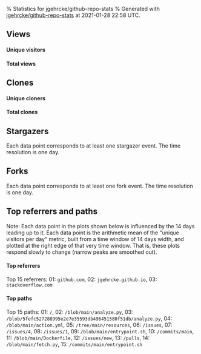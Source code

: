 % Statistics for jgehrcke/github-repo-stats
% Generated with [jgehrcke/github-repo-stats](https://github.com/jgehrcke/github-repo-stats) at 2021-01-28 22:58 UTC.


## Views

#### Unique visitors
<div id="chart_views_unique" class="full-width-chart"></div>

#### Total views
<div id="chart_views_total" class="full-width-chart"></div>

<div class="pagebreak-for-print"> </div>


## Clones

#### Unique cloners
<div id="chart_clones_unique" class="full-width-chart"></div>

#### Total clones
<div id="chart_clones_total" class="full-width-chart"></div>



<div class="pagebreak-for-print"> </div>



## Stargazers

Each data point corresponds to at least one stargazer event.
The time resolution is one day.

<div id="chart_stargazers" class="full-width-chart"></div>




## Forks

Each data point corresponds to at least one fork event.
The time resolution is one day.

<div id="chart_forks" class="full-width-chart"></div>




<div class="pagebreak-for-print"> </div>



## Top referrers and paths


Note: Each data point in the plots shown below is influenced by the 14 days
leading up to it. Each data point is the arithmetic mean of the "unique
visitors per day" metric, built from a time window of 14 days width, and
plotted at the right edge of that very time window. That is, these plots
respond slowly to change (narrow peaks are smoothed out).




#### Top referrers


<div id="chart_referrers_top_n_alltime" class="full-width-chart"></div>

Top 15 referrers: 01: `github.com`, 02: `jgehrcke.github.io`, 03: `stackoverflow.com`





#### Top paths


<div id="chart_paths_top_n_alltime" class="full-width-chart"></div>

Top 15 paths: 01: `/`, 02: `/blob/main/analyze.py`, 03: `/blob/5fefc527288995e2e7e35593db496451580f51db/analyze.py`, 04: `/blob/main/action.yml`, 05: `/tree/main/resources`, 06: `/issues`, 07: `/issues/4`, 08: `/issues/1`, 09: `/blob/main/entrypoint.sh`, 10: `/commits/main`, 11: `/blob/main/Dockerfile`, 12: `/issues/new`, 13: `/pulls`, 14: `/blob/main/fetch.py`, 15: `/commits/main/entrypoint.sh`


<script type="text/javascript">
    vegaEmbed('#chart_views_unique', {"$schema": "https://vega.github.io/schema/vega-lite/v4.8.1.json", "config": {"arc": {"fill": "#1b1e23"}, "area": {"fill": "#1b1e23"}, "axisBottom": {"domainColor": "#a9b4c4", "gridColor": "#a9b4c4", "labelColor": "#1b1e23", "labelFont": "relative-mono-11-pitch-pro, Menlo, monospace", "tickColor": "#a9b4c4", "titleColor": "#1b1e23", "titleFont": "relative-mono-11-pitch-pro, Menlo, monospace"}, "axisLeft": {"domainColor": "#a9b4c4", "gridColor": "#a9b4c4", "labelColor": "#1b1e23", "labelFont": "relative-mono-11-pitch-pro, Menlo, monospace", "tickColor": "#a9b4c4", "titleColor": "#1b1e23", "titleFont": "relative-mono-11-pitch-pro, Menlo, monospace"}, "axisX": {"grid": false}, "axisY": {"grid": false, "labelBound": true}, "background": "#FFFFFF", "group": {"fill": "#FFFFFF"}, "header": {"fontWeight": 400, "labelFont": "relative-mono-11-pitch-pro, Menlo, monospace", "titleFont": "relative-mono-11-pitch-pro, Menlo, monospace"}, "legend": {"labelFont": "relative-mono-11-pitch-pro, Menlo, monospace", "symbolSize": 200, "symbolType": "circle", "titleFont": "relative-mono-11-pitch-pro, Menlo, monospace"}, "line": {"color": "#1b1e23", "stroke": "#1b1e23"}, "path": {"stroke": "#1b1e23"}, "point": {"color": "#1b1e23", "cursor": "pointer", "filled": true, "size": 100}, "range": {"category": ["#85a2f7", "#ea9755", "#7eb36a", "#f07071", "#bc85d9", "#e587b6", "#a9b4c4", "#d4c05e", "#64b9c4"]}, "style": {"bar": {"fill": "#1b1e23"}, "text": {"font": "relative-mono-11-pitch-pro, Menlo, monospace", "fontWeight": 400}}, "symbol": {"shape": "circle"}, "title": {"anchor": "start", "font": "relative-mono-11-pitch-pro, Menlo, monospace", "fontWeight": 400}, "trail": {"color": "#1b1e23", "stroke": "#1b1e23"}, "view": {"stroke": null}}, "data": {"name": "data-f89e5796ff3d24d1f27ed7f2ae5e8dba"}, "datasets": {"data-f89e5796ff3d24d1f27ed7f2ae5e8dba": [{"time": "2021-01-03T00:00:00+00:00", "views_total": 7, "views_unique": 2}, {"time": "2021-01-04T00:00:00+00:00", "views_total": 3, "views_unique": 1}, {"time": "2021-01-06T00:00:00+00:00", "views_total": 10, "views_unique": 1}, {"time": "2021-01-07T00:00:00+00:00", "views_total": 3, "views_unique": 1}, {"time": "2021-01-08T00:00:00+00:00", "views_total": 1, "views_unique": 1}, {"time": "2021-01-13T00:00:00+00:00", "views_total": 4, "views_unique": 1}, {"time": "2021-01-14T00:00:00+00:00", "views_total": 70, "views_unique": 6}, {"time": "2021-01-15T00:00:00+00:00", "views_total": 1, "views_unique": 1}, {"time": "2021-01-16T00:00:00+00:00", "views_total": 15, "views_unique": 1}, {"time": "2021-01-17T00:00:00+00:00", "views_total": 1, "views_unique": 1}, {"time": "2021-01-18T00:00:00+00:00", "views_total": 3, "views_unique": 2}, {"time": "2021-01-19T00:00:00+00:00", "views_total": 6, "views_unique": 1}, {"time": "2021-01-20T00:00:00+00:00", "views_total": 3, "views_unique": 1}, {"time": "2021-01-21T00:00:00+00:00", "views_total": 3, "views_unique": 1}, {"time": "2021-01-22T00:00:00+00:00", "views_total": 67, "views_unique": 7}, {"time": "2021-01-23T00:00:00+00:00", "views_total": 66, "views_unique": 3}, {"time": "2021-01-24T00:00:00+00:00", "views_total": 1, "views_unique": 1}, {"time": "2021-01-25T00:00:00+00:00", "views_total": 18, "views_unique": 2}, {"time": "2021-01-26T00:00:00+00:00", "views_total": 1, "views_unique": 1}, {"time": "2021-01-27T00:00:00+00:00", "views_total": 7, "views_unique": 2}, {"time": "2021-01-28T00:00:00+00:00", "views_total": 6, "views_unique": 3}]}, "encoding": {"x": {"field": "time", "timeUnit": "yearmonthdate", "title": "date", "type": "temporal"}, "y": {"field": "views_unique", "scale": {"domain": [0, 7.700000000000001], "zero": true}, "title": "unique views per day", "type": "quantitative"}}, "height": 200, "mark": {"point": true, "type": "line"}, "padding": 10, "width": "container"}, {"actions": false, "renderer": "svg"}).catch(console.error);
vegaEmbed('#chart_views_total', {"$schema": "https://vega.github.io/schema/vega-lite/v4.8.1.json", "config": {"arc": {"fill": "#1b1e23"}, "area": {"fill": "#1b1e23"}, "axisBottom": {"domainColor": "#a9b4c4", "gridColor": "#a9b4c4", "labelColor": "#1b1e23", "labelFont": "relative-mono-11-pitch-pro, Menlo, monospace", "tickColor": "#a9b4c4", "titleColor": "#1b1e23", "titleFont": "relative-mono-11-pitch-pro, Menlo, monospace"}, "axisLeft": {"domainColor": "#a9b4c4", "gridColor": "#a9b4c4", "labelColor": "#1b1e23", "labelFont": "relative-mono-11-pitch-pro, Menlo, monospace", "tickColor": "#a9b4c4", "titleColor": "#1b1e23", "titleFont": "relative-mono-11-pitch-pro, Menlo, monospace"}, "axisX": {"grid": false}, "axisY": {"grid": false, "labelBound": true}, "background": "#FFFFFF", "group": {"fill": "#FFFFFF"}, "header": {"fontWeight": 400, "labelFont": "relative-mono-11-pitch-pro, Menlo, monospace", "titleFont": "relative-mono-11-pitch-pro, Menlo, monospace"}, "legend": {"labelFont": "relative-mono-11-pitch-pro, Menlo, monospace", "symbolSize": 200, "symbolType": "circle", "titleFont": "relative-mono-11-pitch-pro, Menlo, monospace"}, "line": {"color": "#1b1e23", "stroke": "#1b1e23"}, "path": {"stroke": "#1b1e23"}, "point": {"color": "#1b1e23", "cursor": "pointer", "filled": true, "size": 100}, "range": {"category": ["#85a2f7", "#ea9755", "#7eb36a", "#f07071", "#bc85d9", "#e587b6", "#a9b4c4", "#d4c05e", "#64b9c4"]}, "style": {"bar": {"fill": "#1b1e23"}, "text": {"font": "relative-mono-11-pitch-pro, Menlo, monospace", "fontWeight": 400}}, "symbol": {"shape": "circle"}, "title": {"anchor": "start", "font": "relative-mono-11-pitch-pro, Menlo, monospace", "fontWeight": 400}, "trail": {"color": "#1b1e23", "stroke": "#1b1e23"}, "view": {"stroke": null}}, "data": {"name": "data-f89e5796ff3d24d1f27ed7f2ae5e8dba"}, "datasets": {"data-f89e5796ff3d24d1f27ed7f2ae5e8dba": [{"time": "2021-01-03T00:00:00+00:00", "views_total": 7, "views_unique": 2}, {"time": "2021-01-04T00:00:00+00:00", "views_total": 3, "views_unique": 1}, {"time": "2021-01-06T00:00:00+00:00", "views_total": 10, "views_unique": 1}, {"time": "2021-01-07T00:00:00+00:00", "views_total": 3, "views_unique": 1}, {"time": "2021-01-08T00:00:00+00:00", "views_total": 1, "views_unique": 1}, {"time": "2021-01-13T00:00:00+00:00", "views_total": 4, "views_unique": 1}, {"time": "2021-01-14T00:00:00+00:00", "views_total": 70, "views_unique": 6}, {"time": "2021-01-15T00:00:00+00:00", "views_total": 1, "views_unique": 1}, {"time": "2021-01-16T00:00:00+00:00", "views_total": 15, "views_unique": 1}, {"time": "2021-01-17T00:00:00+00:00", "views_total": 1, "views_unique": 1}, {"time": "2021-01-18T00:00:00+00:00", "views_total": 3, "views_unique": 2}, {"time": "2021-01-19T00:00:00+00:00", "views_total": 6, "views_unique": 1}, {"time": "2021-01-20T00:00:00+00:00", "views_total": 3, "views_unique": 1}, {"time": "2021-01-21T00:00:00+00:00", "views_total": 3, "views_unique": 1}, {"time": "2021-01-22T00:00:00+00:00", "views_total": 67, "views_unique": 7}, {"time": "2021-01-23T00:00:00+00:00", "views_total": 66, "views_unique": 3}, {"time": "2021-01-24T00:00:00+00:00", "views_total": 1, "views_unique": 1}, {"time": "2021-01-25T00:00:00+00:00", "views_total": 18, "views_unique": 2}, {"time": "2021-01-26T00:00:00+00:00", "views_total": 1, "views_unique": 1}, {"time": "2021-01-27T00:00:00+00:00", "views_total": 7, "views_unique": 2}, {"time": "2021-01-28T00:00:00+00:00", "views_total": 6, "views_unique": 3}]}, "encoding": {"x": {"field": "time", "timeUnit": "yearmonthdate", "title": "date", "type": "temporal"}, "y": {"field": "views_total", "scale": {"domain": [0, 77.0], "zero": true}, "title": "total views per day", "type": "quantitative"}}, "height": 200, "mark": {"point": true, "type": "line"}, "padding": 10, "width": "container"}, {"actions": false, "renderer": "svg"}).catch(console.error);
vegaEmbed('#chart_clones_unique', {"$schema": "https://vega.github.io/schema/vega-lite/v4.8.1.json", "config": {"arc": {"fill": "#1b1e23"}, "area": {"fill": "#1b1e23"}, "axisBottom": {"domainColor": "#a9b4c4", "gridColor": "#a9b4c4", "labelColor": "#1b1e23", "labelFont": "relative-mono-11-pitch-pro, Menlo, monospace", "tickColor": "#a9b4c4", "titleColor": "#1b1e23", "titleFont": "relative-mono-11-pitch-pro, Menlo, monospace"}, "axisLeft": {"domainColor": "#a9b4c4", "gridColor": "#a9b4c4", "labelColor": "#1b1e23", "labelFont": "relative-mono-11-pitch-pro, Menlo, monospace", "tickColor": "#a9b4c4", "titleColor": "#1b1e23", "titleFont": "relative-mono-11-pitch-pro, Menlo, monospace"}, "axisX": {"grid": false}, "axisY": {"grid": false, "labelBound": true}, "background": "#FFFFFF", "group": {"fill": "#FFFFFF"}, "header": {"fontWeight": 400, "labelFont": "relative-mono-11-pitch-pro, Menlo, monospace", "titleFont": "relative-mono-11-pitch-pro, Menlo, monospace"}, "legend": {"labelFont": "relative-mono-11-pitch-pro, Menlo, monospace", "symbolSize": 200, "symbolType": "circle", "titleFont": "relative-mono-11-pitch-pro, Menlo, monospace"}, "line": {"color": "#1b1e23", "stroke": "#1b1e23"}, "path": {"stroke": "#1b1e23"}, "point": {"color": "#1b1e23", "cursor": "pointer", "filled": true, "size": 100}, "range": {"category": ["#85a2f7", "#ea9755", "#7eb36a", "#f07071", "#bc85d9", "#e587b6", "#a9b4c4", "#d4c05e", "#64b9c4"]}, "style": {"bar": {"fill": "#1b1e23"}, "text": {"font": "relative-mono-11-pitch-pro, Menlo, monospace", "fontWeight": 400}}, "symbol": {"shape": "circle"}, "title": {"anchor": "start", "font": "relative-mono-11-pitch-pro, Menlo, monospace", "fontWeight": 400}, "trail": {"color": "#1b1e23", "stroke": "#1b1e23"}, "view": {"stroke": null}}, "data": {"name": "data-e283dba8b5fbd30cf484a344a10860a3"}, "datasets": {"data-e283dba8b5fbd30cf484a344a10860a3": [{"clones_total": 2, "clones_unique": 1, "time": "2021-01-03T00:00:00+00:00"}, {"clones_total": 3, "clones_unique": 3, "time": "2021-01-04T00:00:00+00:00"}, {"clones_total": 4, "clones_unique": 2, "time": "2021-01-06T00:00:00+00:00"}, {"clones_total": 1, "clones_unique": 1, "time": "2021-01-07T00:00:00+00:00"}, {"clones_total": 2, "clones_unique": 1, "time": "2021-01-08T00:00:00+00:00"}, {"clones_total": 1, "clones_unique": 1, "time": "2021-01-13T00:00:00+00:00"}, {"clones_total": 1, "clones_unique": 1, "time": "2021-01-14T00:00:00+00:00"}, {"clones_total": 1, "clones_unique": 1, "time": "2021-01-15T00:00:00+00:00"}, {"clones_total": 1, "clones_unique": 1, "time": "2021-01-16T00:00:00+00:00"}, {"clones_total": 2, "clones_unique": 2, "time": "2021-01-17T00:00:00+00:00"}, {"clones_total": 0, "clones_unique": 0, "time": "2021-01-18T00:00:00+00:00"}, {"clones_total": 0, "clones_unique": 0, "time": "2021-01-19T00:00:00+00:00"}, {"clones_total": 0, "clones_unique": 0, "time": "2021-01-20T00:00:00+00:00"}, {"clones_total": 0, "clones_unique": 0, "time": "2021-01-21T00:00:00+00:00"}, {"clones_total": 0, "clones_unique": 0, "time": "2021-01-22T00:00:00+00:00"}, {"clones_total": 16, "clones_unique": 4, "time": "2021-01-23T00:00:00+00:00"}, {"clones_total": 0, "clones_unique": 0, "time": "2021-01-24T00:00:00+00:00"}, {"clones_total": 0, "clones_unique": 0, "time": "2021-01-25T00:00:00+00:00"}, {"clones_total": 0, "clones_unique": 0, "time": "2021-01-26T00:00:00+00:00"}, {"clones_total": 0, "clones_unique": 0, "time": "2021-01-27T00:00:00+00:00"}, {"clones_total": 0, "clones_unique": 0, "time": "2021-01-28T00:00:00+00:00"}]}, "encoding": {"x": {"field": "time", "timeUnit": "yearmonthdate", "title": "date", "type": "temporal"}, "y": {"field": "clones_unique", "scale": {"domain": [0, 4.4], "zero": true}, "title": "unique clones per day", "type": "quantitative"}}, "height": 200, "mark": {"point": true, "type": "line"}, "padding": 10, "width": "container"}, {"actions": false, "renderer": "svg"}).catch(console.error);
vegaEmbed('#chart_clones_total', {"$schema": "https://vega.github.io/schema/vega-lite/v4.8.1.json", "config": {"arc": {"fill": "#1b1e23"}, "area": {"fill": "#1b1e23"}, "axisBottom": {"domainColor": "#a9b4c4", "gridColor": "#a9b4c4", "labelColor": "#1b1e23", "labelFont": "relative-mono-11-pitch-pro, Menlo, monospace", "tickColor": "#a9b4c4", "titleColor": "#1b1e23", "titleFont": "relative-mono-11-pitch-pro, Menlo, monospace"}, "axisLeft": {"domainColor": "#a9b4c4", "gridColor": "#a9b4c4", "labelColor": "#1b1e23", "labelFont": "relative-mono-11-pitch-pro, Menlo, monospace", "tickColor": "#a9b4c4", "titleColor": "#1b1e23", "titleFont": "relative-mono-11-pitch-pro, Menlo, monospace"}, "axisX": {"grid": false}, "axisY": {"grid": false, "labelBound": true}, "background": "#FFFFFF", "group": {"fill": "#FFFFFF"}, "header": {"fontWeight": 400, "labelFont": "relative-mono-11-pitch-pro, Menlo, monospace", "titleFont": "relative-mono-11-pitch-pro, Menlo, monospace"}, "legend": {"labelFont": "relative-mono-11-pitch-pro, Menlo, monospace", "symbolSize": 200, "symbolType": "circle", "titleFont": "relative-mono-11-pitch-pro, Menlo, monospace"}, "line": {"color": "#1b1e23", "stroke": "#1b1e23"}, "path": {"stroke": "#1b1e23"}, "point": {"color": "#1b1e23", "cursor": "pointer", "filled": true, "size": 100}, "range": {"category": ["#85a2f7", "#ea9755", "#7eb36a", "#f07071", "#bc85d9", "#e587b6", "#a9b4c4", "#d4c05e", "#64b9c4"]}, "style": {"bar": {"fill": "#1b1e23"}, "text": {"font": "relative-mono-11-pitch-pro, Menlo, monospace", "fontWeight": 400}}, "symbol": {"shape": "circle"}, "title": {"anchor": "start", "font": "relative-mono-11-pitch-pro, Menlo, monospace", "fontWeight": 400}, "trail": {"color": "#1b1e23", "stroke": "#1b1e23"}, "view": {"stroke": null}}, "data": {"name": "data-e283dba8b5fbd30cf484a344a10860a3"}, "datasets": {"data-e283dba8b5fbd30cf484a344a10860a3": [{"clones_total": 2, "clones_unique": 1, "time": "2021-01-03T00:00:00+00:00"}, {"clones_total": 3, "clones_unique": 3, "time": "2021-01-04T00:00:00+00:00"}, {"clones_total": 4, "clones_unique": 2, "time": "2021-01-06T00:00:00+00:00"}, {"clones_total": 1, "clones_unique": 1, "time": "2021-01-07T00:00:00+00:00"}, {"clones_total": 2, "clones_unique": 1, "time": "2021-01-08T00:00:00+00:00"}, {"clones_total": 1, "clones_unique": 1, "time": "2021-01-13T00:00:00+00:00"}, {"clones_total": 1, "clones_unique": 1, "time": "2021-01-14T00:00:00+00:00"}, {"clones_total": 1, "clones_unique": 1, "time": "2021-01-15T00:00:00+00:00"}, {"clones_total": 1, "clones_unique": 1, "time": "2021-01-16T00:00:00+00:00"}, {"clones_total": 2, "clones_unique": 2, "time": "2021-01-17T00:00:00+00:00"}, {"clones_total": 0, "clones_unique": 0, "time": "2021-01-18T00:00:00+00:00"}, {"clones_total": 0, "clones_unique": 0, "time": "2021-01-19T00:00:00+00:00"}, {"clones_total": 0, "clones_unique": 0, "time": "2021-01-20T00:00:00+00:00"}, {"clones_total": 0, "clones_unique": 0, "time": "2021-01-21T00:00:00+00:00"}, {"clones_total": 0, "clones_unique": 0, "time": "2021-01-22T00:00:00+00:00"}, {"clones_total": 16, "clones_unique": 4, "time": "2021-01-23T00:00:00+00:00"}, {"clones_total": 0, "clones_unique": 0, "time": "2021-01-24T00:00:00+00:00"}, {"clones_total": 0, "clones_unique": 0, "time": "2021-01-25T00:00:00+00:00"}, {"clones_total": 0, "clones_unique": 0, "time": "2021-01-26T00:00:00+00:00"}, {"clones_total": 0, "clones_unique": 0, "time": "2021-01-27T00:00:00+00:00"}, {"clones_total": 0, "clones_unique": 0, "time": "2021-01-28T00:00:00+00:00"}]}, "encoding": {"x": {"field": "time", "timeUnit": "yearmonthdate", "title": "date", "type": "temporal"}, "y": {"field": "clones_total", "scale": {"domain": [0, 17.6], "zero": true}, "title": "total clones per day", "type": "quantitative"}}, "height": 200, "mark": {"point": true, "type": "line"}, "padding": 10, "width": "container"}, {"actions": false, "renderer": "svg"}).catch(console.error);
vegaEmbed('#chart_stargazers', {"$schema": "https://vega.github.io/schema/vega-lite/v4.8.1.json", "config": {"arc": {"fill": "#1b1e23"}, "area": {"fill": "#1b1e23"}, "axisBottom": {"domainColor": "#a9b4c4", "gridColor": "#a9b4c4", "labelColor": "#1b1e23", "labelFont": "relative-mono-11-pitch-pro, Menlo, monospace", "tickColor": "#a9b4c4", "titleColor": "#1b1e23", "titleFont": "relative-mono-11-pitch-pro, Menlo, monospace"}, "axisLeft": {"domainColor": "#a9b4c4", "gridColor": "#a9b4c4", "labelColor": "#1b1e23", "labelFont": "relative-mono-11-pitch-pro, Menlo, monospace", "tickColor": "#a9b4c4", "titleColor": "#1b1e23", "titleFont": "relative-mono-11-pitch-pro, Menlo, monospace"}, "axisX": {"grid": false}, "axisY": {"grid": false}, "background": "#FFFFFF", "group": {"fill": "#FFFFFF"}, "header": {"fontWeight": 400, "labelFont": "relative-mono-11-pitch-pro, Menlo, monospace", "titleFont": "relative-mono-11-pitch-pro, Menlo, monospace"}, "legend": {"labelFont": "relative-mono-11-pitch-pro, Menlo, monospace", "symbolSize": 200, "symbolType": "circle", "titleFont": "relative-mono-11-pitch-pro, Menlo, monospace"}, "line": {"color": "#1b1e23", "stroke": "#1b1e23"}, "path": {"stroke": "#1b1e23"}, "point": {"color": "#1b1e23", "cursor": "pointer", "filled": true, "size": 100}, "range": {"category": ["#85a2f7", "#ea9755", "#7eb36a", "#f07071", "#bc85d9", "#e587b6", "#a9b4c4", "#d4c05e", "#64b9c4"]}, "style": {"bar": {"fill": "#1b1e23"}, "text": {"font": "relative-mono-11-pitch-pro, Menlo, monospace", "fontWeight": 400}}, "symbol": {"shape": "circle"}, "title": {"anchor": "start", "font": "relative-mono-11-pitch-pro, Menlo, monospace", "fontWeight": 400}, "trail": {"color": "#1b1e23", "stroke": "#1b1e23"}, "view": {"stroke": null}}, "data": {"name": "data-9713c700bc485a9e3ac26de2d90ed8cd"}, "datasets": {"data-9713c700bc485a9e3ac26de2d90ed8cd": [{"star_events": 1, "stars_cumulative": 1, "time": "2021-01-14T17:41:02+00:00"}, {"star_events": 1, "stars_cumulative": 2, "time": "2021-01-14T17:45:57+00:00"}, {"star_events": 1, "stars_cumulative": 3, "time": "2021-01-14T17:46:59+00:00"}, {"star_events": 1, "stars_cumulative": 4, "time": "2021-01-14T17:54:36+00:00"}, {"star_events": 1, "stars_cumulative": 5, "time": "2021-01-22T20:47:55+00:00"}]}, "encoding": {"x": {"field": "time", "scale": {"domain": ["2021-01-14", "2021-01-22"]}, "timeUnit": "yearmonthdate", "title": "date", "type": "temporal"}, "y": {"field": "stars_cumulative", "scale": {"domain": [0, 5.5], "zero": true}, "title": "stargazer count (cumulative)", "type": "quantitative"}}, "height": 300, "mark": {"point": true, "type": "line"}, "padding": 10, "width": "container"}, {"actions": false, "renderer": "svg"}).catch(console.error);
vegaEmbed('#chart_forks', {"$schema": "https://vega.github.io/schema/vega-lite/v4.8.1.json", "config": {"arc": {"fill": "#1b1e23"}, "area": {"fill": "#1b1e23"}, "axisBottom": {"domainColor": "#a9b4c4", "gridColor": "#a9b4c4", "labelColor": "#1b1e23", "labelFont": "relative-mono-11-pitch-pro, Menlo, monospace", "tickColor": "#a9b4c4", "titleColor": "#1b1e23", "titleFont": "relative-mono-11-pitch-pro, Menlo, monospace"}, "axisLeft": {"domainColor": "#a9b4c4", "gridColor": "#a9b4c4", "labelColor": "#1b1e23", "labelFont": "relative-mono-11-pitch-pro, Menlo, monospace", "tickColor": "#a9b4c4", "titleColor": "#1b1e23", "titleFont": "relative-mono-11-pitch-pro, Menlo, monospace"}, "axisX": {"grid": false}, "axisY": {"grid": false}, "background": "#FFFFFF", "group": {"fill": "#FFFFFF"}, "header": {"fontWeight": 400, "labelFont": "relative-mono-11-pitch-pro, Menlo, monospace", "titleFont": "relative-mono-11-pitch-pro, Menlo, monospace"}, "legend": {"labelFont": "relative-mono-11-pitch-pro, Menlo, monospace", "symbolSize": 200, "symbolType": "circle", "titleFont": "relative-mono-11-pitch-pro, Menlo, monospace"}, "line": {"color": "#1b1e23", "stroke": "#1b1e23"}, "path": {"stroke": "#1b1e23"}, "point": {"color": "#1b1e23", "cursor": "pointer", "filled": true, "size": 100}, "range": {"category": ["#85a2f7", "#ea9755", "#7eb36a", "#f07071", "#bc85d9", "#e587b6", "#a9b4c4", "#d4c05e", "#64b9c4"]}, "style": {"bar": {"fill": "#1b1e23"}, "text": {"font": "relative-mono-11-pitch-pro, Menlo, monospace", "fontWeight": 400}}, "symbol": {"shape": "circle"}, "title": {"anchor": "start", "font": "relative-mono-11-pitch-pro, Menlo, monospace", "fontWeight": 400}, "trail": {"color": "#1b1e23", "stroke": "#1b1e23"}, "view": {"stroke": null}}, "data": {"name": "data-65f62ec3f998d350bdab4496964dbe22"}, "datasets": {"data-65f62ec3f998d350bdab4496964dbe22": [{"fork_events": 1, "forks_cumulative": 1, "time": "2021-01-22T23:08:44+00:00"}]}, "encoding": {"x": {"field": "time", "timeUnit": "yearmonthdate", "title": "date", "type": "temporal"}, "y": {"field": "forks_cumulative", "scale": {"domain": [0, 1.1], "zero": true}, "title": "fork count (cumulative)", "type": "quantitative"}}, "height": 300, "mark": {"point": true, "type": "line"}, "padding": 10, "width": "container"}, {"actions": false, "renderer": "svg"}).catch(console.error);
vegaEmbed('#chart_referrers_top_n_alltime', {"$schema": "https://vega.github.io/schema/vega-lite/v4.8.1.json", "config": {"arc": {"fill": "#1b1e23"}, "area": {"fill": "#1b1e23"}, "axisBottom": {"domainColor": "#a9b4c4", "gridColor": "#a9b4c4", "labelColor": "#1b1e23", "labelFont": "relative-mono-11-pitch-pro, Menlo, monospace", "tickColor": "#a9b4c4", "titleColor": "#1b1e23", "titleFont": "relative-mono-11-pitch-pro, Menlo, monospace"}, "axisLeft": {"domainColor": "#a9b4c4", "gridColor": "#a9b4c4", "labelColor": "#1b1e23", "labelFont": "relative-mono-11-pitch-pro, Menlo, monospace", "tickColor": "#a9b4c4", "titleColor": "#1b1e23", "titleFont": "relative-mono-11-pitch-pro, Menlo, monospace"}, "axisX": {"grid": false}, "axisY": {"grid": false}, "background": "#FFFFFF", "group": {"fill": "#FFFFFF"}, "header": {"fontWeight": 400, "labelFont": "relative-mono-11-pitch-pro, Menlo, monospace", "titleFont": "relative-mono-11-pitch-pro, Menlo, monospace"}, "legend": {"labelFont": "relative-mono-11-pitch-pro, Menlo, monospace", "symbolSize": 200, "symbolType": "circle", "titleFont": "relative-mono-11-pitch-pro, Menlo, monospace"}, "line": {"color": "#1b1e23", "stroke": "#1b1e23"}, "path": {"stroke": "#1b1e23"}, "point": {"color": "#1b1e23", "cursor": "pointer", "filled": true, "size": 100}, "range": {"category": ["#85a2f7", "#ea9755", "#7eb36a", "#f07071", "#bc85d9", "#e587b6", "#a9b4c4", "#d4c05e", "#64b9c4"]}, "style": {"bar": {"fill": "#1b1e23"}, "text": {"font": "relative-mono-11-pitch-pro, Menlo, monospace", "fontWeight": 400}}, "symbol": {"shape": "circle"}, "title": {"anchor": "start", "font": "relative-mono-11-pitch-pro, Menlo, monospace", "fontWeight": 400}, "trail": {"color": "#1b1e23", "stroke": "#1b1e23"}, "view": {"stroke": null}}, "data": {"name": "data-69e912542063fb072a47d0ccd5b146c0"}, "datasets": {"data-69e912542063fb072a47d0ccd5b146c0": [{"referrer": "github.com", "time": "2021-01-14T00:00:00+00:00", "views_unique": 2.0, "views_unique_norm": 0.14285714285714285}, {"referrer": "github.com", "time": "2021-01-15T00:00:00+00:00", "views_unique": 6.0, "views_unique_norm": 0.42857142857142855}, {"referrer": "github.com", "time": "2021-01-16T00:00:00+00:00", "views_unique": 6.0, "views_unique_norm": 0.42857142857142855}, {"referrer": "github.com", "time": "2021-01-17T00:00:00+00:00", "views_unique": 6.0, "views_unique_norm": 0.42857142857142855}, {"referrer": "github.com", "time": "2021-01-18T00:00:00+00:00", "views_unique": 7.0, "views_unique_norm": 0.5}, {"referrer": "github.com", "time": "2021-01-19T00:00:00+00:00", "views_unique": 8.0, "views_unique_norm": 0.5714285714285714}, {"referrer": "github.com", "time": "2021-01-20T00:00:00+00:00", "views_unique": 8.0, "views_unique_norm": 0.5714285714285714}, {"referrer": "github.com", "time": "2021-01-21T00:00:00+00:00", "views_unique": 8.0, "views_unique_norm": 0.5714285714285714}, {"referrer": "github.com", "time": "2021-01-22T00:00:00+00:00", "views_unique": 8.0, "views_unique_norm": 0.5714285714285714}, {"referrer": "github.com", "time": "2021-01-23T00:00:00+00:00", "views_unique": 10.0, "views_unique_norm": 0.7142857142857143}, {"referrer": "github.com", "time": "2021-01-24T00:00:00+00:00", "views_unique": 10.0, "views_unique_norm": 0.7142857142857143}, {"referrer": "github.com", "time": "2021-01-25T00:00:00+00:00", "views_unique": 10.0, "views_unique_norm": 0.7142857142857143}, {"referrer": "github.com", "time": "2021-01-26T00:00:00+00:00", "views_unique": 10.0, "views_unique_norm": 0.7142857142857143}, {"referrer": "github.com", "time": "2021-01-27T00:00:00+00:00", "views_unique": 10.0, "views_unique_norm": 0.7142857142857143}, {"referrer": "github.com", "time": "2021-01-28T00:00:00+00:00", "views_unique": 6.0, "views_unique_norm": 0.42857142857142855}, {"referrer": "jgehrcke.github.io", "time": "2021-01-14T00:00:00+00:00", "views_unique": 1.0, "views_unique_norm": 0.07142857142857142}, {"referrer": "jgehrcke.github.io", "time": "2021-01-15T00:00:00+00:00", "views_unique": 2.0, "views_unique_norm": 0.14285714285714285}, {"referrer": "jgehrcke.github.io", "time": "2021-01-16T00:00:00+00:00", "views_unique": 2.0, "views_unique_norm": 0.14285714285714285}, {"referrer": "jgehrcke.github.io", "time": "2021-01-17T00:00:00+00:00", "views_unique": 2.0, "views_unique_norm": 0.14285714285714285}, {"referrer": "jgehrcke.github.io", "time": "2021-01-18T00:00:00+00:00", "views_unique": 2.0, "views_unique_norm": 0.14285714285714285}, {"referrer": "jgehrcke.github.io", "time": "2021-01-19T00:00:00+00:00", "views_unique": 2.0, "views_unique_norm": 0.14285714285714285}, {"referrer": "jgehrcke.github.io", "time": "2021-01-20T00:00:00+00:00", "views_unique": 2.0, "views_unique_norm": 0.14285714285714285}, {"referrer": "jgehrcke.github.io", "time": "2021-01-21T00:00:00+00:00", "views_unique": 2.0, "views_unique_norm": 0.14285714285714285}, {"referrer": "jgehrcke.github.io", "time": "2021-01-22T00:00:00+00:00", "views_unique": 2.0, "views_unique_norm": 0.14285714285714285}, {"referrer": "jgehrcke.github.io", "time": "2021-01-23T00:00:00+00:00", "views_unique": 3.0, "views_unique_norm": 0.21428571428571427}, {"referrer": "jgehrcke.github.io", "time": "2021-01-24T00:00:00+00:00", "views_unique": 3.0, "views_unique_norm": 0.21428571428571427}, {"referrer": "jgehrcke.github.io", "time": "2021-01-25T00:00:00+00:00", "views_unique": 3.0, "views_unique_norm": 0.21428571428571427}, {"referrer": "jgehrcke.github.io", "time": "2021-01-26T00:00:00+00:00", "views_unique": 4.0, "views_unique_norm": 0.2857142857142857}, {"referrer": "jgehrcke.github.io", "time": "2021-01-27T00:00:00+00:00", "views_unique": 4.0, "views_unique_norm": 0.2857142857142857}, {"referrer": "jgehrcke.github.io", "time": "2021-01-28T00:00:00+00:00", "views_unique": 3.0, "views_unique_norm": 0.21428571428571427}, {"referrer": "stackoverflow.com", "time": "2021-01-14T00:00:00+00:00", "views_unique": null, "views_unique_norm": null}, {"referrer": "stackoverflow.com", "time": "2021-01-15T00:00:00+00:00", "views_unique": null, "views_unique_norm": null}, {"referrer": "stackoverflow.com", "time": "2021-01-16T00:00:00+00:00", "views_unique": null, "views_unique_norm": null}, {"referrer": "stackoverflow.com", "time": "2021-01-17T00:00:00+00:00", "views_unique": null, "views_unique_norm": null}, {"referrer": "stackoverflow.com", "time": "2021-01-18T00:00:00+00:00", "views_unique": null, "views_unique_norm": null}, {"referrer": "stackoverflow.com", "time": "2021-01-19T00:00:00+00:00", "views_unique": null, "views_unique_norm": null}, {"referrer": "stackoverflow.com", "time": "2021-01-20T00:00:00+00:00", "views_unique": 1.0, "views_unique_norm": 0.07142857142857142}, {"referrer": "stackoverflow.com", "time": "2021-01-21T00:00:00+00:00", "views_unique": 1.0, "views_unique_norm": 0.07142857142857142}, {"referrer": "stackoverflow.com", "time": "2021-01-22T00:00:00+00:00", "views_unique": 1.0, "views_unique_norm": 0.07142857142857142}, {"referrer": "stackoverflow.com", "time": "2021-01-23T00:00:00+00:00", "views_unique": 1.0, "views_unique_norm": 0.07142857142857142}, {"referrer": "stackoverflow.com", "time": "2021-01-24T00:00:00+00:00", "views_unique": 1.0, "views_unique_norm": 0.07142857142857142}, {"referrer": "stackoverflow.com", "time": "2021-01-25T00:00:00+00:00", "views_unique": 1.0, "views_unique_norm": 0.07142857142857142}, {"referrer": "stackoverflow.com", "time": "2021-01-26T00:00:00+00:00", "views_unique": 1.0, "views_unique_norm": 0.07142857142857142}, {"referrer": "stackoverflow.com", "time": "2021-01-27T00:00:00+00:00", "views_unique": 1.0, "views_unique_norm": 0.07142857142857142}, {"referrer": "stackoverflow.com", "time": "2021-01-28T00:00:00+00:00", "views_unique": 1.0, "views_unique_norm": 0.07142857142857142}]}, "encoding": {"color": {"field": "referrer", "sort": {"field": "order"}, "type": "nominal"}, "x": {"field": "time", "timeUnit": "yearmonthdate", "title": "date", "type": "temporal"}, "y": {"field": "views_unique_norm", "scale": {"domain": [0, 0.7857142857142858], "zero": true}, "title": "unique visitors per day (mean from last 14 days)", "type": "quantitative"}}, "height": 300, "mark": {"point": true, "type": "line"}, "padding": 10, "width": "container"}, {"actions": false, "renderer": "svg"}).catch(console.error);
vegaEmbed('#chart_paths_top_n_alltime', {"$schema": "https://vega.github.io/schema/vega-lite/v4.8.1.json", "config": {"arc": {"fill": "#1b1e23"}, "area": {"fill": "#1b1e23"}, "axisBottom": {"domainColor": "#a9b4c4", "gridColor": "#a9b4c4", "labelColor": "#1b1e23", "labelFont": "relative-mono-11-pitch-pro, Menlo, monospace", "tickColor": "#a9b4c4", "titleColor": "#1b1e23", "titleFont": "relative-mono-11-pitch-pro, Menlo, monospace"}, "axisLeft": {"domainColor": "#a9b4c4", "gridColor": "#a9b4c4", "labelColor": "#1b1e23", "labelFont": "relative-mono-11-pitch-pro, Menlo, monospace", "tickColor": "#a9b4c4", "titleColor": "#1b1e23", "titleFont": "relative-mono-11-pitch-pro, Menlo, monospace"}, "axisX": {"grid": false}, "axisY": {"grid": false}, "background": "#FFFFFF", "group": {"fill": "#FFFFFF"}, "header": {"fontWeight": 400, "labelFont": "relative-mono-11-pitch-pro, Menlo, monospace", "titleFont": "relative-mono-11-pitch-pro, Menlo, monospace"}, "legend": {"labelFont": "relative-mono-11-pitch-pro, Menlo, monospace", "symbolSize": 200, "symbolType": "circle", "titleFont": "relative-mono-11-pitch-pro, Menlo, monospace"}, "line": {"color": "#1b1e23", "stroke": "#1b1e23"}, "path": {"stroke": "#1b1e23"}, "point": {"color": "#1b1e23", "cursor": "pointer", "filled": true, "size": 100}, "range": {"category": ["#85a2f7", "#ea9755", "#7eb36a", "#f07071", "#bc85d9", "#e587b6", "#a9b4c4", "#d4c05e", "#64b9c4"]}, "style": {"bar": {"fill": "#1b1e23"}, "text": {"font": "relative-mono-11-pitch-pro, Menlo, monospace", "fontWeight": 400}}, "symbol": {"shape": "circle"}, "title": {"anchor": "start", "font": "relative-mono-11-pitch-pro, Menlo, monospace", "fontWeight": 400}, "trail": {"color": "#1b1e23", "stroke": "#1b1e23"}, "view": {"stroke": null}}, "data": {"name": "data-635e49453814dacfb43074a6a682b302"}, "datasets": {"data-635e49453814dacfb43074a6a682b302": [{"path": "/", "time": "2021-01-14T00:00:00+00:00", "views_unique": 4.0, "views_unique_norm": 0.2857142857142857}, {"path": "/", "time": "2021-01-15T00:00:00+00:00", "views_unique": 7.0, "views_unique_norm": 0.5}, {"path": "/", "time": "2021-01-16T00:00:00+00:00", "views_unique": 6.0, "views_unique_norm": 0.42857142857142855}, {"path": "/", "time": "2021-01-17T00:00:00+00:00", "views_unique": 5.0, "views_unique_norm": 0.35714285714285715}, {"path": "/", "time": "2021-01-18T00:00:00+00:00", "views_unique": 5.0, "views_unique_norm": 0.35714285714285715}, {"path": "/", "time": "2021-01-19T00:00:00+00:00", "views_unique": 5.0, "views_unique_norm": 0.35714285714285715}, {"path": "/", "time": "2021-01-20T00:00:00+00:00", "views_unique": 5.0, "views_unique_norm": 0.35714285714285715}, {"path": "/", "time": "2021-01-21T00:00:00+00:00", "views_unique": 5.0, "views_unique_norm": 0.35714285714285715}, {"path": "/", "time": "2021-01-22T00:00:00+00:00", "views_unique": 5.0, "views_unique_norm": 0.35714285714285715}, {"path": "/", "time": "2021-01-23T00:00:00+00:00", "views_unique": 11.0, "views_unique_norm": 0.7857142857142857}, {"path": "/", "time": "2021-01-24T00:00:00+00:00", "views_unique": 11.0, "views_unique_norm": 0.7857142857142857}, {"path": "/", "time": "2021-01-25T00:00:00+00:00", "views_unique": 12.0, "views_unique_norm": 0.8571428571428571}, {"path": "/", "time": "2021-01-26T00:00:00+00:00", "views_unique": 14.0, "views_unique_norm": 1.0}, {"path": "/", "time": "2021-01-27T00:00:00+00:00", "views_unique": 15.0, "views_unique_norm": 1.0714285714285714}, {"path": "/", "time": "2021-01-28T00:00:00+00:00", "views_unique": 14.0, "views_unique_norm": 1.0}, {"path": "/blob/main/analyze.py", "time": "2021-01-14T00:00:00+00:00", "views_unique": 1.0, "views_unique_norm": 0.07142857142857142}, {"path": "/blob/main/analyze.py", "time": "2021-01-15T00:00:00+00:00", "views_unique": 3.0, "views_unique_norm": 0.21428571428571427}, {"path": "/blob/main/analyze.py", "time": "2021-01-16T00:00:00+00:00", "views_unique": 3.0, "views_unique_norm": 0.21428571428571427}, {"path": "/blob/main/analyze.py", "time": "2021-01-17T00:00:00+00:00", "views_unique": 3.0, "views_unique_norm": 0.21428571428571427}, {"path": "/blob/main/analyze.py", "time": "2021-01-18T00:00:00+00:00", "views_unique": 3.0, "views_unique_norm": 0.21428571428571427}, {"path": "/blob/main/analyze.py", "time": "2021-01-19T00:00:00+00:00", "views_unique": 3.0, "views_unique_norm": 0.21428571428571427}, {"path": "/blob/main/analyze.py", "time": "2021-01-20T00:00:00+00:00", "views_unique": 3.0, "views_unique_norm": 0.21428571428571427}, {"path": "/blob/main/analyze.py", "time": "2021-01-21T00:00:00+00:00", "views_unique": 3.0, "views_unique_norm": 0.21428571428571427}, {"path": "/blob/main/analyze.py", "time": "2021-01-22T00:00:00+00:00", "views_unique": 3.0, "views_unique_norm": 0.21428571428571427}, {"path": "/blob/main/analyze.py", "time": "2021-01-23T00:00:00+00:00", "views_unique": 5.0, "views_unique_norm": 0.35714285714285715}, {"path": "/blob/main/analyze.py", "time": "2021-01-24T00:00:00+00:00", "views_unique": 5.0, "views_unique_norm": 0.35714285714285715}, {"path": "/blob/main/analyze.py", "time": "2021-01-25T00:00:00+00:00", "views_unique": 5.0, "views_unique_norm": 0.35714285714285715}, {"path": "/blob/main/analyze.py", "time": "2021-01-26T00:00:00+00:00", "views_unique": 5.0, "views_unique_norm": 0.35714285714285715}, {"path": "/blob/main/analyze.py", "time": "2021-01-27T00:00:00+00:00", "views_unique": 5.0, "views_unique_norm": 0.35714285714285715}, {"path": "/blob/main/analyze.py", "time": "2021-01-28T00:00:00+00:00", "views_unique": 3.0, "views_unique_norm": 0.21428571428571427}, {"path": "/blob/5fefc527288995e2e7e35593db496451580f51db/analyze.py", "time": "2021-01-14T00:00:00+00:00", "views_unique": 1.0, "views_unique_norm": 0.07142857142857142}, {"path": "/blob/5fefc527288995e2e7e35593db496451580f51db/analyze.py", "time": "2021-01-15T00:00:00+00:00", "views_unique": null, "views_unique_norm": null}, {"path": "/blob/5fefc527288995e2e7e35593db496451580f51db/analyze.py", "time": "2021-01-16T00:00:00+00:00", "views_unique": 1.0, "views_unique_norm": 0.07142857142857142}, {"path": "/blob/5fefc527288995e2e7e35593db496451580f51db/analyze.py", "time": "2021-01-17T00:00:00+00:00", "views_unique": 1.0, "views_unique_norm": 0.07142857142857142}, {"path": "/blob/5fefc527288995e2e7e35593db496451580f51db/analyze.py", "time": "2021-01-18T00:00:00+00:00", "views_unique": 1.0, "views_unique_norm": 0.07142857142857142}, {"path": "/blob/5fefc527288995e2e7e35593db496451580f51db/analyze.py", "time": "2021-01-19T00:00:00+00:00", "views_unique": 2.0, "views_unique_norm": 0.14285714285714285}, {"path": "/blob/5fefc527288995e2e7e35593db496451580f51db/analyze.py", "time": "2021-01-20T00:00:00+00:00", "views_unique": 2.0, "views_unique_norm": 0.14285714285714285}, {"path": "/blob/5fefc527288995e2e7e35593db496451580f51db/analyze.py", "time": "2021-01-21T00:00:00+00:00", "views_unique": 2.0, "views_unique_norm": 0.14285714285714285}, {"path": "/blob/5fefc527288995e2e7e35593db496451580f51db/analyze.py", "time": "2021-01-22T00:00:00+00:00", "views_unique": 3.0, "views_unique_norm": 0.21428571428571427}, {"path": "/blob/5fefc527288995e2e7e35593db496451580f51db/analyze.py", "time": "2021-01-23T00:00:00+00:00", "views_unique": 5.0, "views_unique_norm": 0.35714285714285715}, {"path": "/blob/5fefc527288995e2e7e35593db496451580f51db/analyze.py", "time": "2021-01-24T00:00:00+00:00", "views_unique": 5.0, "views_unique_norm": 0.35714285714285715}, {"path": "/blob/5fefc527288995e2e7e35593db496451580f51db/analyze.py", "time": "2021-01-25T00:00:00+00:00", "views_unique": 5.0, "views_unique_norm": 0.35714285714285715}, {"path": "/blob/5fefc527288995e2e7e35593db496451580f51db/analyze.py", "time": "2021-01-26T00:00:00+00:00", "views_unique": 5.0, "views_unique_norm": 0.35714285714285715}, {"path": "/blob/5fefc527288995e2e7e35593db496451580f51db/analyze.py", "time": "2021-01-27T00:00:00+00:00", "views_unique": null, "views_unique_norm": null}, {"path": "/blob/5fefc527288995e2e7e35593db496451580f51db/analyze.py", "time": "2021-01-28T00:00:00+00:00", "views_unique": 4.0, "views_unique_norm": 0.2857142857142857}, {"path": "/blob/main/action.yml", "time": "2021-01-14T00:00:00+00:00", "views_unique": 1.0, "views_unique_norm": 0.07142857142857142}, {"path": "/blob/main/action.yml", "time": "2021-01-15T00:00:00+00:00", "views_unique": null, "views_unique_norm": null}, {"path": "/blob/main/action.yml", "time": "2021-01-16T00:00:00+00:00", "views_unique": null, "views_unique_norm": null}, {"path": "/blob/main/action.yml", "time": "2021-01-17T00:00:00+00:00", "views_unique": null, "views_unique_norm": null}, {"path": "/blob/main/action.yml", "time": "2021-01-18T00:00:00+00:00", "views_unique": null, "views_unique_norm": null}, {"path": "/blob/main/action.yml", "time": "2021-01-19T00:00:00+00:00", "views_unique": null, "views_unique_norm": null}, {"path": "/blob/main/action.yml", "time": "2021-01-20T00:00:00+00:00", "views_unique": null, "views_unique_norm": null}, {"path": "/blob/main/action.yml", "time": "2021-01-21T00:00:00+00:00", "views_unique": null, "views_unique_norm": null}, {"path": "/blob/main/action.yml", "time": "2021-01-22T00:00:00+00:00", "views_unique": null, "views_unique_norm": null}, {"path": "/blob/main/action.yml", "time": "2021-01-23T00:00:00+00:00", "views_unique": 3.0, "views_unique_norm": 0.21428571428571427}, {"path": "/blob/main/action.yml", "time": "2021-01-24T00:00:00+00:00", "views_unique": 3.0, "views_unique_norm": 0.21428571428571427}, {"path": "/blob/main/action.yml", "time": "2021-01-25T00:00:00+00:00", "views_unique": 3.0, "views_unique_norm": 0.21428571428571427}, {"path": "/blob/main/action.yml", "time": "2021-01-26T00:00:00+00:00", "views_unique": 4.0, "views_unique_norm": 0.2857142857142857}, {"path": "/blob/main/action.yml", "time": "2021-01-27T00:00:00+00:00", "views_unique": 4.0, "views_unique_norm": 0.2857142857142857}, {"path": "/blob/main/action.yml", "time": "2021-01-28T00:00:00+00:00", "views_unique": 3.0, "views_unique_norm": 0.21428571428571427}, {"path": "/tree/main/resources", "time": "2021-01-14T00:00:00+00:00", "views_unique": null, "views_unique_norm": null}, {"path": "/tree/main/resources", "time": "2021-01-15T00:00:00+00:00", "views_unique": null, "views_unique_norm": null}, {"path": "/tree/main/resources", "time": "2021-01-16T00:00:00+00:00", "views_unique": null, "views_unique_norm": null}, {"path": "/tree/main/resources", "time": "2021-01-17T00:00:00+00:00", "views_unique": null, "views_unique_norm": null}, {"path": "/tree/main/resources", "time": "2021-01-18T00:00:00+00:00", "views_unique": null, "views_unique_norm": null}, {"path": "/tree/main/resources", "time": "2021-01-19T00:00:00+00:00", "views_unique": null, "views_unique_norm": null}, {"path": "/tree/main/resources", "time": "2021-01-20T00:00:00+00:00", "views_unique": null, "views_unique_norm": null}, {"path": "/tree/main/resources", "time": "2021-01-21T00:00:00+00:00", "views_unique": null, "views_unique_norm": null}, {"path": "/tree/main/resources", "time": "2021-01-22T00:00:00+00:00", "views_unique": null, "views_unique_norm": null}, {"path": "/tree/main/resources", "time": "2021-01-23T00:00:00+00:00", "views_unique": null, "views_unique_norm": null}, {"path": "/tree/main/resources", "time": "2021-01-24T00:00:00+00:00", "views_unique": null, "views_unique_norm": null}, {"path": "/tree/main/resources", "time": "2021-01-25T00:00:00+00:00", "views_unique": null, "views_unique_norm": null}, {"path": "/tree/main/resources", "time": "2021-01-26T00:00:00+00:00", "views_unique": null, "views_unique_norm": null}, {"path": "/tree/main/resources", "time": "2021-01-27T00:00:00+00:00", "views_unique": null, "views_unique_norm": null}, {"path": "/tree/main/resources", "time": "2021-01-28T00:00:00+00:00", "views_unique": 4.0, "views_unique_norm": 0.2857142857142857}, {"path": "/issues", "time": "2021-01-14T00:00:00+00:00", "views_unique": null, "views_unique_norm": null}, {"path": "/issues", "time": "2021-01-15T00:00:00+00:00", "views_unique": 2.0, "views_unique_norm": 0.14285714285714285}, {"path": "/issues", "time": "2021-01-16T00:00:00+00:00", "views_unique": 2.0, "views_unique_norm": 0.14285714285714285}, {"path": "/issues", "time": "2021-01-17T00:00:00+00:00", "views_unique": 2.0, "views_unique_norm": 0.14285714285714285}, {"path": "/issues", "time": "2021-01-18T00:00:00+00:00", "views_unique": 3.0, "views_unique_norm": 0.21428571428571427}, {"path": "/issues", "time": "2021-01-19T00:00:00+00:00", "views_unique": 3.0, "views_unique_norm": 0.21428571428571427}, {"path": "/issues", "time": "2021-01-20T00:00:00+00:00", "views_unique": 3.0, "views_unique_norm": 0.21428571428571427}, {"path": "/issues", "time": "2021-01-21T00:00:00+00:00", "views_unique": 3.0, "views_unique_norm": 0.21428571428571427}, {"path": "/issues", "time": "2021-01-22T00:00:00+00:00", "views_unique": 3.0, "views_unique_norm": 0.21428571428571427}, {"path": "/issues", "time": "2021-01-23T00:00:00+00:00", "views_unique": 4.0, "views_unique_norm": 0.2857142857142857}, {"path": "/issues", "time": "2021-01-24T00:00:00+00:00", "views_unique": 4.0, "views_unique_norm": 0.2857142857142857}, {"path": "/issues", "time": "2021-01-25T00:00:00+00:00", "views_unique": 4.0, "views_unique_norm": 0.2857142857142857}, {"path": "/issues", "time": "2021-01-26T00:00:00+00:00", "views_unique": 4.0, "views_unique_norm": 0.2857142857142857}, {"path": "/issues", "time": "2021-01-27T00:00:00+00:00", "views_unique": 4.0, "views_unique_norm": 0.2857142857142857}, {"path": "/issues", "time": "2021-01-28T00:00:00+00:00", "views_unique": 3.0, "views_unique_norm": 0.21428571428571427}, {"path": "/issues/4", "time": "2021-01-14T00:00:00+00:00", "views_unique": null, "views_unique_norm": null}, {"path": "/issues/4", "time": "2021-01-15T00:00:00+00:00", "views_unique": null, "views_unique_norm": null}, {"path": "/issues/4", "time": "2021-01-16T00:00:00+00:00", "views_unique": null, "views_unique_norm": null}, {"path": "/issues/4", "time": "2021-01-17T00:00:00+00:00", "views_unique": null, "views_unique_norm": null}, {"path": "/issues/4", "time": "2021-01-18T00:00:00+00:00", "views_unique": null, "views_unique_norm": null}, {"path": "/issues/4", "time": "2021-01-19T00:00:00+00:00", "views_unique": null, "views_unique_norm": null}, {"path": "/issues/4", "time": "2021-01-20T00:00:00+00:00", "views_unique": null, "views_unique_norm": null}, {"path": "/issues/4", "time": "2021-01-21T00:00:00+00:00", "views_unique": null, "views_unique_norm": null}, {"path": "/issues/4", "time": "2021-01-22T00:00:00+00:00", "views_unique": null, "views_unique_norm": null}, {"path": "/issues/4", "time": "2021-01-23T00:00:00+00:00", "views_unique": null, "views_unique_norm": null}, {"path": "/issues/4", "time": "2021-01-24T00:00:00+00:00", "views_unique": 3.0, "views_unique_norm": 0.21428571428571427}, {"path": "/issues/4", "time": "2021-01-25T00:00:00+00:00", "views_unique": 3.0, "views_unique_norm": 0.21428571428571427}, {"path": "/issues/4", "time": "2021-01-26T00:00:00+00:00", "views_unique": 3.0, "views_unique_norm": 0.21428571428571427}, {"path": "/issues/4", "time": "2021-01-27T00:00:00+00:00", "views_unique": 3.0, "views_unique_norm": 0.21428571428571427}, {"path": "/issues/4", "time": "2021-01-28T00:00:00+00:00", "views_unique": 3.0, "views_unique_norm": 0.21428571428571427}, {"path": "/issues/1", "time": "2021-01-14T00:00:00+00:00", "views_unique": null, "views_unique_norm": null}, {"path": "/issues/1", "time": "2021-01-15T00:00:00+00:00", "views_unique": 2.0, "views_unique_norm": 0.14285714285714285}, {"path": "/issues/1", "time": "2021-01-16T00:00:00+00:00", "views_unique": 2.0, "views_unique_norm": 0.14285714285714285}, {"path": "/issues/1", "time": "2021-01-17T00:00:00+00:00", "views_unique": 2.0, "views_unique_norm": 0.14285714285714285}, {"path": "/issues/1", "time": "2021-01-18T00:00:00+00:00", "views_unique": 2.0, "views_unique_norm": 0.14285714285714285}, {"path": "/issues/1", "time": "2021-01-19T00:00:00+00:00", "views_unique": 2.0, "views_unique_norm": 0.14285714285714285}, {"path": "/issues/1", "time": "2021-01-20T00:00:00+00:00", "views_unique": 2.0, "views_unique_norm": 0.14285714285714285}, {"path": "/issues/1", "time": "2021-01-21T00:00:00+00:00", "views_unique": 2.0, "views_unique_norm": 0.14285714285714285}, {"path": "/issues/1", "time": "2021-01-22T00:00:00+00:00", "views_unique": 2.0, "views_unique_norm": 0.14285714285714285}, {"path": "/issues/1", "time": "2021-01-23T00:00:00+00:00", "views_unique": 2.0, "views_unique_norm": 0.14285714285714285}, {"path": "/issues/1", "time": "2021-01-24T00:00:00+00:00", "views_unique": 2.0, "views_unique_norm": 0.14285714285714285}, {"path": "/issues/1", "time": "2021-01-25T00:00:00+00:00", "views_unique": 2.0, "views_unique_norm": 0.14285714285714285}, {"path": "/issues/1", "time": "2021-01-26T00:00:00+00:00", "views_unique": 2.0, "views_unique_norm": 0.14285714285714285}, {"path": "/issues/1", "time": "2021-01-27T00:00:00+00:00", "views_unique": 2.0, "views_unique_norm": 0.14285714285714285}, {"path": "/issues/1", "time": "2021-01-28T00:00:00+00:00", "views_unique": null, "views_unique_norm": null}, {"path": "/blob/main/entrypoint.sh", "time": "2021-01-14T00:00:00+00:00", "views_unique": 2.0, "views_unique_norm": 0.14285714285714285}, {"path": "/blob/main/entrypoint.sh", "time": "2021-01-15T00:00:00+00:00", "views_unique": 2.0, "views_unique_norm": 0.14285714285714285}, {"path": "/blob/main/entrypoint.sh", "time": "2021-01-16T00:00:00+00:00", "views_unique": 1.0, "views_unique_norm": 0.07142857142857142}, {"path": "/blob/main/entrypoint.sh", "time": "2021-01-17T00:00:00+00:00", "views_unique": null, "views_unique_norm": null}, {"path": "/blob/main/entrypoint.sh", "time": "2021-01-18T00:00:00+00:00", "views_unique": null, "views_unique_norm": null}, {"path": "/blob/main/entrypoint.sh", "time": "2021-01-19T00:00:00+00:00", "views_unique": null, "views_unique_norm": null}, {"path": "/blob/main/entrypoint.sh", "time": "2021-01-20T00:00:00+00:00", "views_unique": null, "views_unique_norm": null}, {"path": "/blob/main/entrypoint.sh", "time": "2021-01-21T00:00:00+00:00", "views_unique": null, "views_unique_norm": null}, {"path": "/blob/main/entrypoint.sh", "time": "2021-01-22T00:00:00+00:00", "views_unique": null, "views_unique_norm": null}, {"path": "/blob/main/entrypoint.sh", "time": "2021-01-23T00:00:00+00:00", "views_unique": null, "views_unique_norm": null}, {"path": "/blob/main/entrypoint.sh", "time": "2021-01-24T00:00:00+00:00", "views_unique": null, "views_unique_norm": null}, {"path": "/blob/main/entrypoint.sh", "time": "2021-01-25T00:00:00+00:00", "views_unique": null, "views_unique_norm": null}, {"path": "/blob/main/entrypoint.sh", "time": "2021-01-26T00:00:00+00:00", "views_unique": null, "views_unique_norm": null}, {"path": "/blob/main/entrypoint.sh", "time": "2021-01-27T00:00:00+00:00", "views_unique": null, "views_unique_norm": null}, {"path": "/blob/main/entrypoint.sh", "time": "2021-01-28T00:00:00+00:00", "views_unique": null, "views_unique_norm": null}, {"path": "/commits/main", "time": "2021-01-14T00:00:00+00:00", "views_unique": 1.0, "views_unique_norm": 0.07142857142857142}, {"path": "/commits/main", "time": "2021-01-15T00:00:00+00:00", "views_unique": 1.0, "views_unique_norm": 0.07142857142857142}, {"path": "/commits/main", "time": "2021-01-16T00:00:00+00:00", "views_unique": 1.0, "views_unique_norm": 0.07142857142857142}, {"path": "/commits/main", "time": "2021-01-17T00:00:00+00:00", "views_unique": 1.0, "views_unique_norm": 0.07142857142857142}, {"path": "/commits/main", "time": "2021-01-18T00:00:00+00:00", "views_unique": 1.0, "views_unique_norm": 0.07142857142857142}, {"path": "/commits/main", "time": "2021-01-19T00:00:00+00:00", "views_unique": 1.0, "views_unique_norm": 0.07142857142857142}, {"path": "/commits/main", "time": "2021-01-20T00:00:00+00:00", "views_unique": 1.0, "views_unique_norm": 0.07142857142857142}, {"path": "/commits/main", "time": "2021-01-21T00:00:00+00:00", "views_unique": 1.0, "views_unique_norm": 0.07142857142857142}, {"path": "/commits/main", "time": "2021-01-22T00:00:00+00:00", "views_unique": 1.0, "views_unique_norm": 0.07142857142857142}, {"path": "/commits/main", "time": "2021-01-23T00:00:00+00:00", "views_unique": 2.0, "views_unique_norm": 0.14285714285714285}, {"path": "/commits/main", "time": "2021-01-24T00:00:00+00:00", "views_unique": 2.0, "views_unique_norm": 0.14285714285714285}, {"path": "/commits/main", "time": "2021-01-25T00:00:00+00:00", "views_unique": 2.0, "views_unique_norm": 0.14285714285714285}, {"path": "/commits/main", "time": "2021-01-26T00:00:00+00:00", "views_unique": 2.0, "views_unique_norm": 0.14285714285714285}, {"path": "/commits/main", "time": "2021-01-27T00:00:00+00:00", "views_unique": 2.0, "views_unique_norm": 0.14285714285714285}, {"path": "/commits/main", "time": "2021-01-28T00:00:00+00:00", "views_unique": 1.0, "views_unique_norm": 0.07142857142857142}]}, "encoding": {"color": {"field": "path", "sort": {"field": "order"}, "type": "nominal"}, "x": {"field": "time", "timeUnit": "yearmonthdate", "title": "date", "type": "temporal"}, "y": {"field": "views_unique_norm", "scale": {"domain": [0, 1.1785714285714286], "zero": true}, "title": "unique visitors per day (mean from last 14 days)", "type": "quantitative"}}, "height": 300, "mark": {"point": true, "type": "line"}, "padding": 10, "width": "container"}, {"actions": false, "renderer": "svg"}).catch(console.error);
    </script>